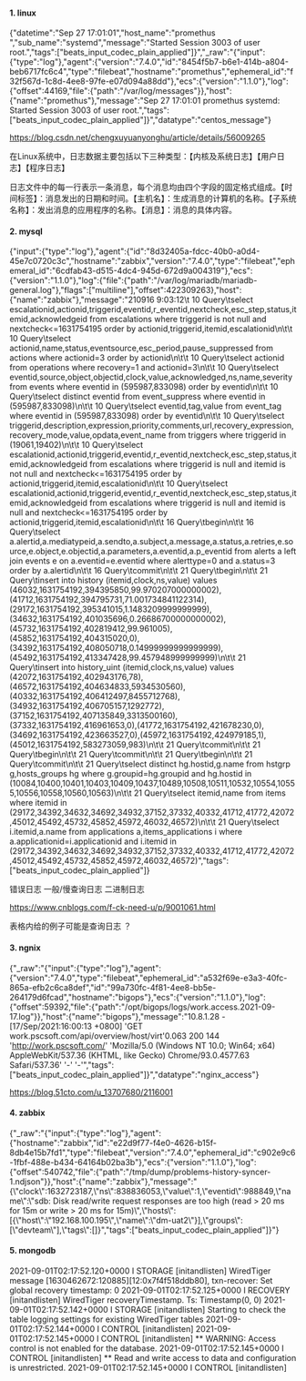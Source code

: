 #### 1. linux

{"datetime":"Sep 27 17:01:01","host_name":"promethus ","sub_name":"systemd","message":"Started Session 3003 of user root.\",\"tags\":[\"beats_input_codec_plain_applied\"]}","_raw":"{\"input\":{\"type\":\"log\"},\"agent\":{\"version\":\"7.4.0\",\"id\":\"8454f5b7-b6e1-414b-a804-beb6717fc6c4\",\"type\":\"filebeat\",\"hostname\":\"promethus\",\"ephemeral_id\":\"f32f567d-1c8d-4ee8-97fe-e07d094a88dd\"},\"ecs\":{\"version\":\"1.1.0\"},\"log\":{\"offset\":44169,\"file\":{\"path\":\"/var/log/messages\"}},\"host\":{\"name\":\"promethus\"},\"message\":\"Sep 27 17:01:01 promethus systemd: Started Session 3003 of user root.\",\"tags\":[\"beats_input_codec_plain_applied\"]}","datatype":"centos_message"}

https://blog.csdn.net/chengxuyuanyonghu/article/details/56009265

在Linux系统中，日志数据主要包括以下三种类型：【内核及系统日志】【用户日志】【程序日志】

日志文件中的每一行表示一条消息，每个消息均由四个字段的固定格式组成。【时间标签】：消息发出的日期和时间。【主机名】：生成消息的计算机的名称。【子系统名称】：发出消息的应用程序的名称。【消息】：消息的具体内容。

#### 2. mysql

{"input":{"type":"log"},"agent":{"id":"8d32405a-fdcc-40b0-a0d4-45e7c0720c3c","hostname":"zabbix","version":"7.4.0","type":"filebeat","ephemeral_id":"6cdfab43-d515-4dc4-945d-672d9a004319"},"ecs":{"version":"1.1.0"},"log":{"file":{"path":"/var/log/mariadb/mariadb-general.log"},"flags":["multiline"],"offset":422309263},"host":{"name":"zabbix"},"message":"210916  9:03:12\t    10 Query\tselect escalationid,actionid,triggerid,eventid,r_eventid,nextcheck,esc_step,status,itemid,acknowledgeid from escalations where triggerid is not null and nextcheck<=1631754195 order by actionid,triggerid,itemid,escalationid\n\t\t    10 Query\tselect actionid,name,status,eventsource,esc_period,pause_suppressed from actions where actionid=3 order by actionid\n\t\t    10 Query\tselect actionid from operations where recovery=1 and actionid=3\n\t\t    10 Query\tselect eventid,source,object,objectid,clock,value,acknowledged,ns,name,severity from events where eventid in (595987,833098) order by eventid\n\t\t    10 Query\tselect distinct eventid from event_suppress where eventid in (595987,833098)\n\t\t    10 Query\tselect eventid,tag,value from event_tag where eventid in (595987,833098) order by eventid\n\t\t    10 Query\tselect triggerid,description,expression,priority,comments,url,recovery_expression,recovery_mode,value,opdata,event_name from triggers where triggerid in (19061,19402)\n\t\t    10 Query\tselect escalationid,actionid,triggerid,eventid,r_eventid,nextcheck,esc_step,status,itemid,acknowledgeid from escalations where triggerid is null and itemid is not null and nextcheck<=1631754195 order by actionid,triggerid,itemid,escalationid\n\t\t    10 Query\tselect escalationid,actionid,triggerid,eventid,r_eventid,nextcheck,esc_step,status,itemid,acknowledgeid from escalations where triggerid is null and itemid is null and nextcheck<=1631754195 order by actionid,triggerid,itemid,escalationid\n\t\t    16 Query\tbegin\n\t\t    16 Query\tselect a.alertid,a.mediatypeid,a.sendto,a.subject,a.message,a.status,a.retries,e.source,e.object,e.objectid,a.parameters,a.eventid,a.p_eventid from alerts a left join events e on a.eventid=e.eventid where alerttype=0 and a.status=3 order by a.alertid\n\t\t    16 Query\tcommit\n\t\t    21 Query\tbegin\n\t\t    21 Query\tinsert into history (itemid,clock,ns,value) values (46032,1631754192,394395850,99.970207000000002),(41712,1631754192,394795731,71.001734841122314),(29172,1631754192,395341015,1.1483209999999999),(34632,1631754192,401035696,0.26686700000000002),(45732,1631754192,402819412,99.961005),(45852,1631754192,404315020,0),(34392,1631754192,408050718,0.14999999999999999),(45492,1631754192,413347428,99.457948999999999)\n\t\t    21 Query\tinsert into history_uint (itemid,clock,ns,value) values (42072,1631754192,402943176,78),(46572,1631754192,404634833,5934530560),(40332,1631754192,406412497,8455712768),(34932,1631754192,406705157,1292772),(37152,1631754192,407135849,3313500160),(37332,1631754192,416961653,0),(41772,1631754192,421678230,0),(34692,1631754192,423663527,0),(45972,1631754192,424979185,1),(45012,1631754192,583273059,983)\n\t\t    21 Query\tcommit\n\t\t    21 Query\tbegin\n\t\t    21 Query\tcommit\n\t\t    21 Query\tbegin\n\t\t    21 Query\tcommit\n\t\t    21 Query\tselect distinct hg.hostid,g.name from hstgrp g,hosts_groups hg where g.groupid=hg.groupid and hg.hostid in (10084,10400,10401,10403,10409,10437,10489,10508,10511,10532,10554,10555,10556,10558,10560,10563)\n\t\t    21 Query\tselect itemid,name from items where itemid in (29172,34392,34632,34692,34932,37152,37332,40332,41712,41772,42072,45012,45492,45732,45852,45972,46032,46572)\n\t\t    21 Query\tselect i.itemid,a.name from applications a,items_applications i where a.applicationid=i.applicationid and i.itemid in (29172,34392,34632,34692,34932,37152,37332,40332,41712,41772,42072,45012,45492,45732,45852,45972,46032,46572)","tags":["beats_input_codec_plain_applied"]}

错误日志 一般/慢查询日志 二进制日志

https://www.cnblogs.com/f-ck-need-u/p/9001061.html

表格内给的例子可能是查询日志 ？

#### 3. ngnix

{"_raw":"{\"input\":{\"type\":\"log\"},\"agent\":{\"version\":\"7.4.0\",\"type\":\"filebeat\",\"ephemeral_id\":\"a532f69e-e3a3-40fc-865a-efb2c6ca8def\",\"id\":\"99a730fc-4f81-4ee8-bb5e-264179d6fcad\",\"hostname\":\"bigops\"},\"ecs\":{\"version\":\"1.1.0\"},\"log\":{\"offset\":59392,\"file\":{\"path\":\"/opt/bigops/logs/work.access.2021-09-17.log\"}},\"host\":{\"name\":\"bigops\"},\"message\":\"10.8.1.28 - [17/Sep/2021:16:00:13 +0800] 'GET work.pscsoft.com/api/overview/host/virt'0.063 200 144 'http://work.pscsoft.com/' 'Mozilla/5.0 (Windows NT 10.0; Win64; x64) AppleWebKit/537.36 (KHTML, like Gecko) Chrome/93.0.4577.63 Safari/537.36' '-'  '-'\",\"tags\":[\"beats_input_codec_plain_applied\"]}","datatype":"nginx_access"}

https://blog.51cto.com/u_13707680/2116001

#### 4. zabbix

{"_raw":"{\"input\":{\"type\":\"log\"},\"agent\":{\"hostname\":\"zabbix\",\"id\":\"e22d9f77-f4e0-4626-b15f-8db4e15b7fd1\",\"type\":\"filebeat\",\"version\":\"7.4.0\",\"ephemeral_id\":\"c902e9c6-1fbf-488e-b434-64164b02ba3b\"},\"ecs\":{\"version\":\"1.1.0\"},\"log\":{\"offset\":540742,\"file\":{\"path\":\"/tmp/dump/problems-history-syncer-1.ndjson\"}},\"host\":{\"name\":\"zabbix\"},\"message\":\"{\\\"clock\\\":1632723187,\\\"ns\\\":838836053,\\\"value\\\":1,\\\"eventid\\\":988849,\\\"name\\\":\\\"sdb: Disk read/write request responses are too high (read > 20 ms for 15m or write > 20 ms for 15m)\\\",\\\"hosts\\\":[{\\\"host\\\":\\\"192.168.100.195\\\",\\\"name\\\":\\\"dm-uat2\\\"}],\\\"groups\\\":[\\\"devteam\\\"],\\\"tags\\\":[]}\",\"tags\":[\"beats_input_codec_plain_applied\"]}"}

#### 5. mongodb

2021-09-01T02:17:52.120+0000 I STORAGE  [initandlisten] WiredTiger message [1630462672:120885][12:0x7f4f518ddb80], txn-recover: Set global recovery timestamp: 0
2021-09-01T02:17:52.125+0000 I RECOVERY [initandlisten] WiredTiger recoveryTimestamp. Ts: Timestamp(0, 0)
2021-09-01T02:17:52.142+0000 I STORAGE  [initandlisten] Starting to check the table logging settings for existing WiredTiger tables
2021-09-01T02:17:52.144+0000 I CONTROL  [initandlisten] 
2021-09-01T02:17:52.145+0000 I CONTROL  [initandlisten] ** WARNING: Access control is not enabled for the database.
2021-09-01T02:17:52.145+0000 I CONTROL  [initandlisten] **          Read and write access to data and configuration is unrestricted.
2021-09-01T02:17:52.145+0000 I CONTROL  [initandlisten] 